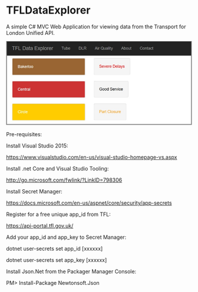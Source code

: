 # TFLDataExplorer
A simple C# MVC Web Application for viewing data from the Transport for London Unified API. 

![Alt text](/src/TFLDataExplorer/wwwroot/images/preview.jpg?raw=true "Tube Status")

Pre-requisites:

Install Visual Studio 2015:

https://www.visualstudio.com/en-us/visual-studio-homepage-vs.aspx

Install .net Core and Visual Studio Tooling:

http://go.microsoft.com/fwlink/?LinkID=798306

Install Secret Manager:

https://docs.microsoft.com/en-us/aspnet/core/security/app-secrets

Register for a free unique app_id from TFL:

https://api-portal.tfl.gov.uk/

Add your app_id and app_key to Secret Manager:

dotnet user-secrets set app_id [xxxxxx]

dotnet user-secrets set app_key [xxxxxx]

Install Json.Net from the Packager Manager Console:

PM> Install-Package Newtonsoft.Json 
